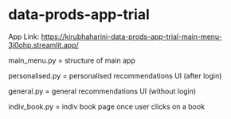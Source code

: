 # data-prods-app-trial

App Link: https://kirubhaharini-data-prods-app-trial-main-menu-3j0ohp.streamlit.app/

main_menu.py = structure of main app

personalised.py = personalised recommendations UI (after login)

general.py = general recommendations UI (without login)

indiv_book.py = indiv book page once user clicks on a book
